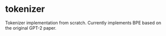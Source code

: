 # tokenizer
Tokenizer implementation from scratch. Currently implements BPE based on the original GPT-2 paper.

